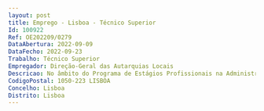 ```yaml
--- 
layout: post
title: Emprego - Lisboa - Técnico Superior
Id: 100922
Ref: OE202209/0279
DataAbertura: 2022-09-09
DataFecho: 2022-09-23
Trabalho: Técnico Superior
Empregador: Direção-Geral das Autarquias Locais
Descricao: No âmbito do Programa de Estágios Profissionais na Administração Pública (PEPAL)   Proceder à análise de admissibilidade e técnica das candidaturas das entidades promotoras   avaliação da conformidade no acesso à tipologia de ação, considerando as categorias de beneficiários definidas e a regularidade da situação contributiva Verificação in loco, através de visitas de controlo em todo o território do continente, da realização efetiva das operações e atividades cofinanciadas, bem como a conformidade com a legislação e regulamentação aplicável Produção de orientações, divulgação e informação aos beneficiários e entidades promotoras Elaboração e acompanhamento das candidaturas a financiamento comunitário   Preparação e submissão das despesas objeto de financiamento.
CodigoPostal: 1050-223 LISBOA
Concelho: Lisboa
Distrito: Lisboa
--- 
```

